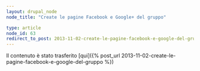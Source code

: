 ```yaml
---
layout: drupal_node
node_title: "Create le pagine Facebook e Google+ del gruppo"

type: article
node_id: 63
redirect_to_post: 2013-11-02-create-le-pagine-facebook-e-google-del-gruppo
---
```


Il contenuto è stato trasferito [qui]({% post_url 2013-11-02-create-le-pagine-facebook-e-google-del-gruppo %})